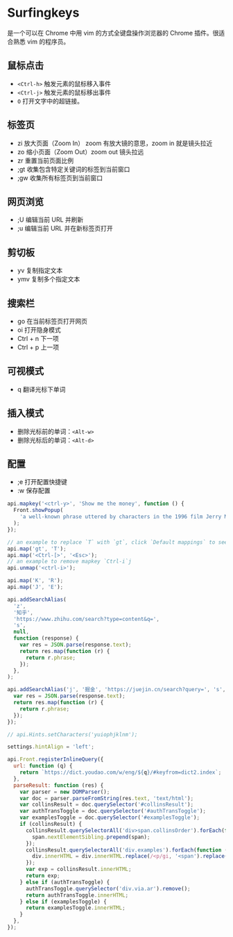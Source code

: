 # Surfingkeys

是一个可以在 Chrome 中用 vim 的方式全键盘操作浏览器的 Chrome 插件。很适合熟悉 vim 的程序员。

## 鼠标点击

- `<Ctrl-h>` 触发元素的鼠标移入事件
- `<Ctrl-j>` 触发元素的鼠标移出事件
- `O` 打开文字中的超链接。

## 标签页

- zi 放大页面（Zoom In） zoom 有放大镜的意思，zoom in 就是镜头拉近
- zo 缩小页面（Zoom Out）zoom out 镜头拉远
- zr 重置当前页面比例
- ;gt 收集包含特定关键词的标签到当前窗口
- ;gw 收集所有标签页到当前窗口

## 网页浏览

- ;U 编辑当前 URL 并刷新
- ;u 编辑当前 URL 并在新标签页打开

## 剪切板

- yv 复制指定文本
- ymv 复制多个指定文本

## 搜索栏

- go 在当前标签页打开网页
- oi 打开隐身模式
- Ctrl + n 下一项
- Ctrl + p 上一项

## 可视模式

- q 翻译光标下单词

## 插入模式

- 删除光标前的单词：`<Alt-w>`
- 删除光标后的单词：`<Alt-d>`

## 配置

- ;e 打开配置快捷键
- :w 保存配置

```javascript
api.mapkey('<ctrl-y>', 'Show me the money', function () {
  Front.showPopup(
    'a well-known phrase uttered by characters in the 1996 film Jerry Maguire (Escape to close).',
  );
});

// an example to replace `T` with `gt`, click `Default mappings` to see how `T` works.
api.map('gt', 'T');
api.map('<Ctrl-[>', '<Esc>');
// an example to remove mapkey `Ctrl-i`j
api.unmap('<ctrl-i>');

api.map('K', 'R');
api.map('J', 'E');

api.addSearchAlias(
  'z',
  '知乎',
  'https://www.zhihu.com/search?type=content&q=',
  's',
  null,
  function (response) {
    var res = JSON.parse(response.text);
    return res.map(function (r) {
      return r.phrase;
    });
  },
);

api.addSearchAlias('j', '掘金', 'https://juejin.cn/search?query=', 's', null, function (response) {
  var res = JSON.parse(response.text);
  return res.map(function (r) {
    return r.phrase;
  });
});

// api.Hints.setCharacters('yuiophjklnm');

settings.hintAlign = 'left';

api.Front.registerInlineQuery({
  url: function (q) {
    return `https://dict.youdao.com/w/eng/${q}/#keyfrom=dict2.index`;
  },
  parseResult: function (res) {
    var parser = new DOMParser();
    var doc = parser.parseFromString(res.text, 'text/html');
    var collinsResult = doc.querySelector('#collinsResult');
    var authTransToggle = doc.querySelector('#authTransToggle');
    var examplesToggle = doc.querySelector('#examplesToggle');
    if (collinsResult) {
      collinsResult.querySelectorAll('div>span.collinsOrder').forEach(function (span) {
        span.nextElementSibling.prepend(span);
      });
      collinsResult.querySelectorAll('div.examples').forEach(function (div) {
        div.innerHTML = div.innerHTML.replace(/<p/gi, '<span').replace(/<\/p>/gi, '</span>');
      });
      var exp = collinsResult.innerHTML;
      return exp;
    } else if (authTransToggle) {
      authTransToggle.querySelector('div.via.ar').remove();
      return authTransToggle.innerHTML;
    } else if (examplesToggle) {
      return examplesToggle.innerHTML;
    }
  },
});
```
